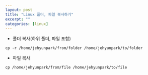 ```yaml
---
layout: post
title: "Linux 폴더, 파일 복사하기"
excerpt: ""
categories: [linux]
---
```


- 폴더 복사(하위 폴더, 파일 포함)

```
cp -r /home/jehyunpark/from/folder /home/jehyunpark/to/folder
```

- 파일 복사

```
cp /home/jehyunpark/from/file /home/jehyunpark/to/file
```
